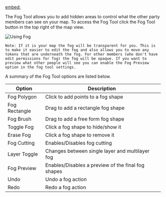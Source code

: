 [embed:](https://www.youtube.com/embed/1ra7DoIsas8)

The Fog Tool allows you to add hidden areas to control what the other party members can see on your map. To access the Fog Tool click the Fog Tool button in the top right of the map view.

![Using Fog](usingFog)

`Note: If it is your map the fog will be transparent for you. This is to make it easier to edit the fog and also allows you to move any tokens that are underneath the fog. For other members (who don't have edit permissions for fog) the fog will be opaque. If you want to preview what other people will see you can enable the Fog Preview option in the fog tool settings.`

A summary of the Fog Tool options are listed below.

| Option        | Description                                        |
| ------------- | -------------------------------------------------- |
| Fog Polygon   | Click to add points to a fog shape                 |
| Fog Rectangle | Drag to add a rectangle fog shape                  |
| Fog Brush     | Drag to add a free form fog shape                  |
| Toggle Fog    | Click a fog shape to hide/show it                  |
| Erase Fog     | Click a fog shape to remove it                     |
| Fog Cutting   | Enables/Disables fog cutting                       |
| Layer Toggle  | Changes between single layer and multilayer fog    |
| Fog Preview   | Enables/Disables a preview of the final fog shapes |
| Undo          | Undo a fog action                                  |
| Redo          | Redo a fog action                                  |
